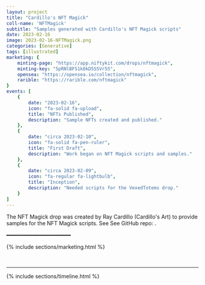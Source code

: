 ```yaml
---
layout: project
title: "Cardillo's NFT Magick"
coll-name: 'NFTMagick'
subtitle: "Samples generated with Cardillo's NFT Magick scripts"
date: 2023-02-16
image: 2023-02-16-NFTMagick.png
categories: [Generative]
tags: [illustrated]
marketing: {
    minting-page: "https://app.niftykit.com/drops/nftmagick",
    minting-key: "5pRNlBFS1k8kD5SSVr55",
    opensea: "https://opensea.io/collection/nftmagick",
    rarible: "https://rarible.com/nftmagick"
}
events: [
    {
        date: "2023-02-16",
        icon: "fa-solid fa-upload",
        title: "NFTs Published",
        description: "Sample NFTs created and published."
    },
    {
        date: "circa 2023-02-10",
        icon: "fa-solid fa-pen-ruler",
        title: "First Draft",
        description: "Work began on NFT Magick scripts and samples."
    },
    {
        date: "circa 2023-02-09",
        icon: "fa-regular fa-lightbulb",
        title: "Inception",
        description: "Needed scripts for the VexedTotems drop."
    }
]
---
```


<p class="premono" markdown="1">
The NFT Magick drop was created by Ray Cardillo (Cardillo's Art) to provide samples for the NFT Magick scripts. See See GitHub repo: <https://github.com/raycardillo/cardillos-nft-magick>.

━━━━━━━━━━━━━━━━━━━━
</p>

{% include sections/marketing.html %}

<br />
<hr />

{% include sections/timeline.html %}